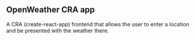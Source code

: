 ## OpenWeather CRA app

A CRA (create-react-app) frontend that allows the user to enter a location and be presented with the weather there. 